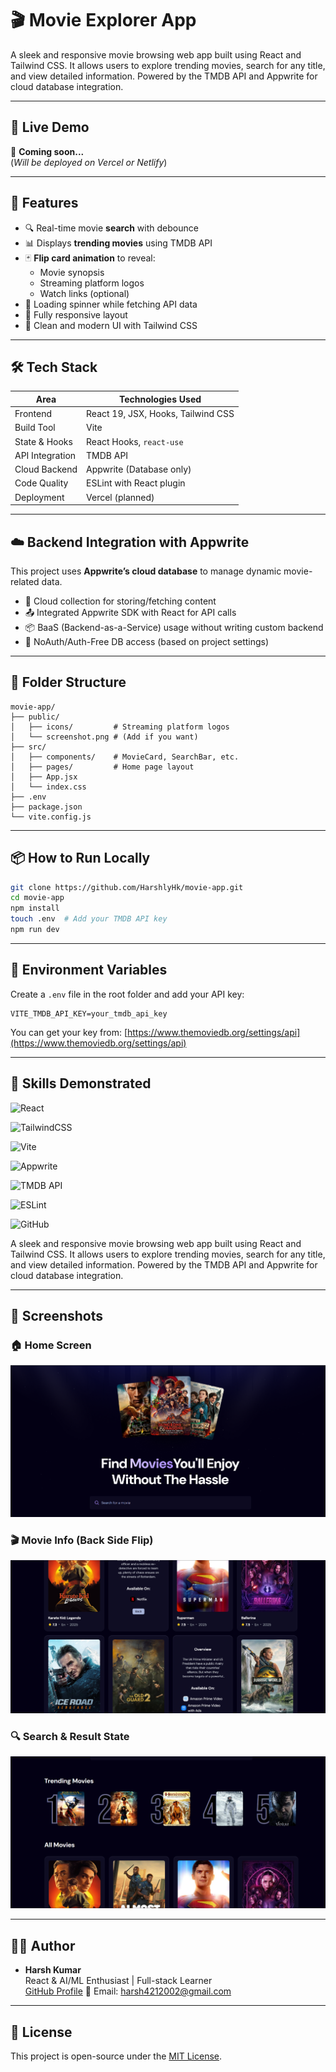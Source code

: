 # 🎬 Movie Explorer App

A sleek and responsive movie browsing web app built using React and Tailwind CSS. It allows users to explore trending movies, search for any title, and view detailed information. Powered by the TMDB API and Appwrite for cloud database integration.

---

## 🚀 Live Demo

🔗 **Coming soon...**  
(_Will be deployed on Vercel or Netlify_)

---

## 🧩 Features

-   🔍 Real-time movie **search** with debounce
-   📊 Displays **trending movies** using TMDB API
-   🃏 **Flip card animation** to reveal:
    -   Movie synopsis
    -   Streaming platform logos
    -   Watch links (optional)
-   🧪 Loading spinner while fetching API data
-   📱 Fully responsive layout
-   🌙 Clean and modern UI with Tailwind CSS

---

## 🛠️ Tech Stack

| Area            | Technologies Used                  |
| --------------- | ---------------------------------- |
| Frontend        | React 19, JSX, Hooks, Tailwind CSS |
| Build Tool      | Vite                               |
| State & Hooks   | React Hooks, `react-use`           |
| API Integration | TMDB API                           |
| Cloud Backend   | Appwrite (Database only)           |
| Code Quality    | ESLint with React plugin           |
| Deployment      | Vercel (planned)                   |

---

## ☁️ Backend Integration with Appwrite

This project uses **Appwrite’s cloud database** to manage dynamic movie-related data.

-   📁 Cloud collection for storing/fetching content
-   📤 Integrated Appwrite SDK with React for API calls
-   📦 BaaS (Backend-as-a-Service) usage without writing custom backend
-   🔐 NoAuth/Auth-Free DB access (based on project settings)

---

## 📂 Folder Structure

```
movie-app/
├── public/
│   ├── icons/         # Streaming platform logos
│   └── screenshot.png # (Add if you want)
├── src/
│   ├── components/    # MovieCard, SearchBar, etc.
│   ├── pages/         # Home page layout
│   ├── App.jsx
│   └── index.css
├── .env
├── package.json
└── vite.config.js
```

---

## 📦 How to Run Locally

```bash
git clone https://github.com/HarshlyHk/movie-app.git
cd movie-app
npm install
touch .env  # Add your TMDB API key
npm run dev
```

---

## 🔐 Environment Variables

Create a `.env` file in the root folder and add your API key:

```env
VITE_TMDB_API_KEY=your_tmdb_api_key
```

You can get your key from: [https://www.themoviedb.org/settings/api](https://www.themoviedb.org/settings/api)

---

## 🧠 Skills Demonstrated

![React](https://img.shields.io/badge/React-19.1.0-61DAFB?logo=react)

![TailwindCSS](https://img.shields.io/badge/Tailwind-4.1-38B2AC?logo=tailwindcss)

![Vite](https://img.shields.io/badge/Vite-7.0-646CFF?logo=vite)

![Appwrite](https://img.shields.io/badge/Appwrite-BaaS-F02E65?logo=appwrite)

![TMDB API](https://img.shields.io/badge/TMDB-API-0db7ed?logo=themoviedatabase)

![ESLint](https://img.shields.io/badge/ESLint-Configured-4B32C3?logo=eslint)

![GitHub](https://img.shields.io/badge/GitHub-Version_Control-181717?logo=github)

A sleek and responsive movie browsing web app built using React and Tailwind CSS. It allows users to explore trending movies, search for any title, and view detailed information. Powered by the TMDB API and Appwrite for cloud database integration.

---

## 📸 Screenshots

### 🏠 Home Screen

![Home Screen & Search](public/Home_Screen.png)

### 🎬 Movie Info (Back Side Flip)

![Movie About & Flip](public/Movie_about.png)

### 🔍 Search & Result State

![Search Screen](public/Trending_All.png)

---

## 🙋‍♂️ Author

-   **Harsh Kumar**  
    React & AI/ML Enthusiast | Full-stack Learner  
    [GitHub Profile](https://github.com/HarshlyHk)
    📧 Email: harsh4212002@gmail.com

---

## 📄 License

This project is open-source under the [MIT License](LICENSE).

